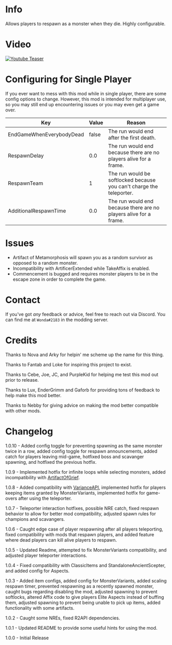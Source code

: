 ﻿
# Info

Allows players to respawn as a monster when they die. Highly configurable.

# Video

[![Youtube Teaser](https://img.youtube.com/vi/4BdSJ4V8CPI/0.jpg)](https://www.youtube.com/watch?v=4BdSJ4V8CPI)

# Configuring for Single Player

If you ever want to mess with this mod while in single player, there are some config options to change. However, this mod is intended for multiplayer use, so you may still end up encountering issues or you may even get a game over.

| Key | Value | Reason |
|---|---|---|
|EndGameWhenEverybodyDead|false|The run would end after the first death.|
|RespawnDelay|0.0|The run would end because there are no players alive for a frame.|
|RespawnTeam|1|The run would be softlocked because you can't charge the teleporter.|
|AdditionalRespawnTime|0.0|The run would end because there are no players alive for a frame.|

# Issues

- Artifact of Metamorphosis will spawn you as a random survivor as opposed to a random monster.
- Incompatibility with ArtificerExtended while TakeAffix is enabled.
- Commencement is bugged and requires monster players to be in the escape zone in order to complete the game.

# Contact

If you've got *any* feedback or advice, feel free to reach out via Discord. You can find me at `Wonda#2183` in the modding server.

# Credits

Thanks to Nova and Arky for helpin' me scheme up the name for this thing.

Thanks to Fantab and Loke for inspiring this project to exist. 

Thanks to Cebe, Joe, JC, and PurpleKid for helping me test this mod out prior to release.

Thanks to Lux, EnderGrimm and Gaforb for providing tons of feedback to help make this mod better.

Thanks to Nebby for giving advice on making the mod better compatible with other mods.

# Changelog

1.0.10 - Added config toggle for preventing spawning as the same monster twice in a row, added config toggle for respawn announcements, added catch for players leaving mid-game, hotfixed boss and scavanger spawning, and hotfixed the previous hotfix.

1.0.9 - Implemented hotfix for infinite loops while selecting monsters, added incompatibility with [ArtifactOfGrief](https://thunderstore.io/package/kking117/ArtifactOfGrief/).

1.0.8 - Added compatibility with [VarianceAPI](https://thunderstore.io/package/Nebby/VarianceAPI/), implemented hotfix for players keeping items granted by MonsterVariants, implemented hotfix for game-overs after using the teleporter.

1.0.7 - Teleporter interaction hotfixes, possible NRE catch, fixed respawn behavior to allow for better mod compatibility, adjusted spawn rules for champions and scavangers.

1.0.6 - Caught edge case of player respawning after all players teleporting, fixed compatibility with mods that respawn players, and added feature where dead players can kill alive players to respawn.

1.0.5 - Updated Readme, attempted to fix MonsterVariants compatibility, and adjusted player teleporter interactions.

1.0.4 - Fixed compatibility with ClassicItems and StandaloneAncientScepter, and added config for Aspects.

1.0.3 - Added item configs, added config for MonsterVariants, added scaling respawn timer, prevented respawning as a recently spawned monster, caught bugs regarding disabling the mod, adjusted spawning to prevent softlocks, altered Affix code to give players Elite Aspects instead of buffing them, adjusted spawning to prevent being unable to pick up items, added functionality with some artifacts.

1.0.2 - Caught some NREs, fixed R2API dependencies.

1.0.1 - Updated README to provide some useful hints for using the mod.

1.0.0 - Initial Release